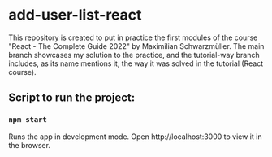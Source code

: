 # add-user-list-react

This repository is created to put in practice the first modules of the course "React - The Complete Guide 2022" by Maximilian Schwarzmüller. The main branch showcases my solution to the practice, and the tutorial-way branch includes, as its name mentions it, the way it was solved in the tutorial (React course).

## Script to run the project:

### `npm start`

Runs the app in development mode.
Open http://localhost:3000 to view it in the browser.
